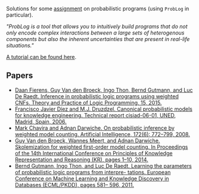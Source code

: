 Solutions for some [assignment](/assignment/assignment.pdf) on probabilistic programs (using `ProbLog` in particular).

*"ProbLog is a tool that allows you to intuitively build programs that do not only encode complex interactions between a large sets of heterogenous components but also the inherent uncertainties that are present in real-life situations."*

[A tutorial can be found here](https://dtai.cs.kuleuven.be/problog/). 

## Papers

- [Daan Fierens, Guy Van den Broeck, Ingo Thon, Bernd Gutmann, and Luc De Raedt. Inference in probabilistic logic programs using weighted CNFs. Theory and Practice of Logic Programming, 15, 2015.](/papers/fierens2015.pdf)
- [Francisco Javier Díez and M.J. Druzdzel. Canonical probabilistic models for knowledge engineering. Technical report cisiad-06-01, UNED, Madrid, Spain, 2006.](/papers/diez2006.pdf)
- [Mark Chavira and Adnan Darwiche. On probabilistic inference by weighted model counting. Artificial Intelligence, 172(6): 772–799, 2008.](/papers/chavira2008.pdf)
- [Guy Van den Broeck, Wannes Meert, and Adnan Darwiche. Skolemization for weighted first-order model counting. In Proceedings of the 14th International Conference on Principles of Knowledge Representation and Reasoning (KR), pages 1–10, 2014.](/papers/vandenbroeck2014.pdf)
- [Bernd Gutmann, Ingo Thon, and Luc De Raedt. Learning the parameters of probabilistic logic programs from interpre- tations. European Conference on Machine Learning and Knowledge Discovery in Databases (ECML/PKDD), pages 581– 596, 2011.](/papers/gutmann2011.pdf)
